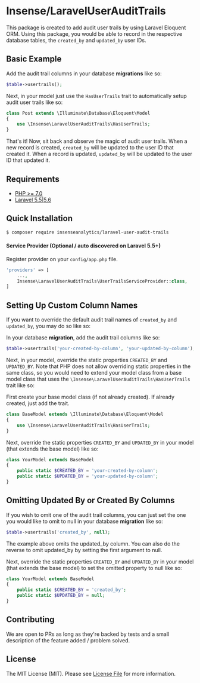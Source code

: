 # Insense/LaravelUserAuditTrails

This package is created to add audit user trails by using Laravel Eloquent ORM. Using this package, you would be able to record in the respective database tables, the `created_by` and `updated_by` user IDs.

## Basic Example

Add the audit trail columns in your database **migrations** like so:

```php
$table->usertrails();
```

Next, in your model just use the `HasUserTrails` trait to automatically setup audit user trails like so:
```php
class Post extends \Illuminate\Database\Eloquent\Model
{
    use \Insense\LaravelUserAuditTrails\HasUserTrails;
}
```

That's it! Now, sit back and observe the magic of audit user trails. When a new record is created, `created_by` will be updated to the user ID that created it. When a record is updated, `updated_by` will be updated to the user ID that updated it.

## Requirements
- [PHP >= 7.0](http://php.net/)
- [Laravel 5.5|5.6](https://github.com/laravel/framework)

## Quick Installation
```bash
$ composer require insenseanalytics/laravel-user-audit-trails
```

#### Service Provider (Optional / auto discovered on Laravel 5.5+)
Register provider on your `config/app.php` file.
```php
'providers' => [
    ...,
    Insense\LaravelUserAuditTrails\UserTrailsServiceProvider::class,
]
```

## Setting Up Custom Column Names
If you want to override the default audit trail names of `created_by` and `updated_by`, you may do so like so:

In your database **migration**, add the audit trail columns like so:
```php
$table->usertrails('your-created-by-column', 'your-updated-by-column');
```
Next, in your model, override the static properties `CREATED_BY` and `UPDATED_BY`. Note that PHP does not allow overriding static properties in the same class, so you would need to extend your model class from a base model class that uses the `\Insense\LaravelUserAuditTrails\HasUserTrails` trait like so:

First create your base model class (if not already created). If already created, just add the trait.

```php
class BaseModel extends \Illuminate\Database\Eloquent\Model
{
    use \Insense\LaravelUserAuditTrails\HasUserTrails;
}
```
Next, override the static properties `CREATED_BY` and `UPDATED_BY` in your model (that extends the base model) like so:

```php
class YourModel extends BaseModel
{
    public static $CREATED_BY = 'your-created-by-column';
    public static $UPDATED_BY = 'your-updated-by-column';
}
```

## Omitting Updated By or Created By Columns
If you wish to omit one of the audit trail columns, you can just set the one you would like to omit to null in your database **migration** like so:

```php
$table->usertrails('created_by', null);
```
The example above omits the updated_by column. You can also do the reverse to omit updated_by by setting the first argument to null.

Next, override the static properties `CREATED_BY` and `UPDATED_BY` in your model (that extends the base model) to set the omitted property to null like so:

```php
class YourModel extends BaseModel
{
    public static $CREATED_BY = 'created_by';
    public static $UPDATED_BY = null;
}
```

## Contributing
We are open to PRs as long as they're backed by tests and a small description of the feature added / problem solved.

## License

The MIT License (MIT). Please see [License File](https://github.com/insenseanalytics/laravel-user-audit-trails/blob/master/LICENSE.txt) for more information.
